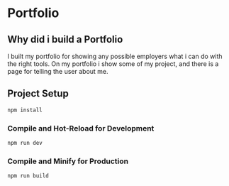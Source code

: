 # Portfolio

## Why did i build a Portfolio

I built my portfolio for showing any possible employers what i can do with the right tools. On my portfolio i show some of my project, and there is a page for telling the user about me.

## Project Setup

```sh
npm install
```

### Compile and Hot-Reload for Development

```sh
npm run dev
```

### Compile and Minify for Production

```sh
npm run build
```

